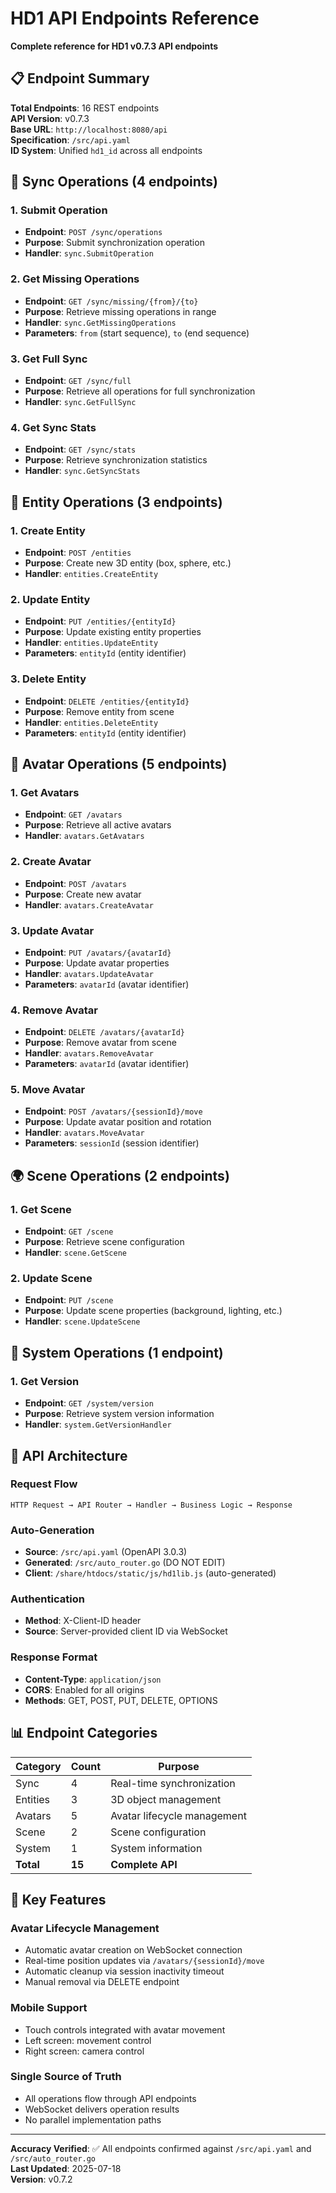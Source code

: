 # HD1 API Endpoints Reference

**Complete reference for HD1 v0.7.3 API endpoints**

## 📋 Endpoint Summary

**Total Endpoints**: 16 REST endpoints  
**API Version**: v0.7.3  
**Base URL**: `http://localhost:8080/api`  
**Specification**: `/src/api.yaml`  
**ID System**: Unified `hd1_id` across all endpoints

## 🔄 Sync Operations (4 endpoints)

### 1. Submit Operation
- **Endpoint**: `POST /sync/operations`
- **Purpose**: Submit synchronization operation
- **Handler**: `sync.SubmitOperation`

### 2. Get Missing Operations
- **Endpoint**: `GET /sync/missing/{from}/{to}`
- **Purpose**: Retrieve missing operations in range
- **Handler**: `sync.GetMissingOperations`
- **Parameters**: `from` (start sequence), `to` (end sequence)

### 3. Get Full Sync
- **Endpoint**: `GET /sync/full`
- **Purpose**: Retrieve all operations for full synchronization
- **Handler**: `sync.GetFullSync`

### 4. Get Sync Stats
- **Endpoint**: `GET /sync/stats`
- **Purpose**: Retrieve synchronization statistics
- **Handler**: `sync.GetSyncStats`

## 🎯 Entity Operations (3 endpoints)

### 1. Create Entity
- **Endpoint**: `POST /entities`
- **Purpose**: Create new 3D entity (box, sphere, etc.)
- **Handler**: `entities.CreateEntity`

### 2. Update Entity
- **Endpoint**: `PUT /entities/{entityId}`
- **Purpose**: Update existing entity properties
- **Handler**: `entities.UpdateEntity`
- **Parameters**: `entityId` (entity identifier)

### 3. Delete Entity
- **Endpoint**: `DELETE /entities/{entityId}`
- **Purpose**: Remove entity from scene
- **Handler**: `entities.DeleteEntity`
- **Parameters**: `entityId` (entity identifier)

## 👥 Avatar Operations (5 endpoints)

### 1. Get Avatars
- **Endpoint**: `GET /avatars`
- **Purpose**: Retrieve all active avatars
- **Handler**: `avatars.GetAvatars`

### 2. Create Avatar
- **Endpoint**: `POST /avatars`
- **Purpose**: Create new avatar
- **Handler**: `avatars.CreateAvatar`

### 3. Update Avatar
- **Endpoint**: `PUT /avatars/{avatarId}`
- **Purpose**: Update avatar properties
- **Handler**: `avatars.UpdateAvatar`
- **Parameters**: `avatarId` (avatar identifier)

### 4. Remove Avatar
- **Endpoint**: `DELETE /avatars/{avatarId}`
- **Purpose**: Remove avatar from scene
- **Handler**: `avatars.RemoveAvatar`
- **Parameters**: `avatarId` (avatar identifier)

### 5. Move Avatar
- **Endpoint**: `POST /avatars/{sessionId}/move`
- **Purpose**: Update avatar position and rotation
- **Handler**: `avatars.MoveAvatar`
- **Parameters**: `sessionId` (session identifier)

## 🌍 Scene Operations (2 endpoints)

### 1. Get Scene
- **Endpoint**: `GET /scene`
- **Purpose**: Retrieve scene configuration
- **Handler**: `scene.GetScene`

### 2. Update Scene
- **Endpoint**: `PUT /scene`
- **Purpose**: Update scene properties (background, lighting, etc.)
- **Handler**: `scene.UpdateScene`

## 🔧 System Operations (1 endpoint)

### 1. Get Version
- **Endpoint**: `GET /system/version`
- **Purpose**: Retrieve system version information
- **Handler**: `system.GetVersionHandler`

## 🔗 API Architecture

### Request Flow
```
HTTP Request → API Router → Handler → Business Logic → Response
```

### Auto-Generation
- **Source**: `/src/api.yaml` (OpenAPI 3.0.3)
- **Generated**: `/src/auto_router.go` (DO NOT EDIT)
- **Client**: `/share/htdocs/static/js/hd1lib.js` (auto-generated)

### Authentication
- **Method**: X-Client-ID header
- **Source**: Server-provided client ID via WebSocket

### Response Format
- **Content-Type**: `application/json`
- **CORS**: Enabled for all origins
- **Methods**: GET, POST, PUT, DELETE, OPTIONS

## 📊 Endpoint Categories

| Category | Count | Purpose |
|----------|--------|---------|
| Sync | 4 | Real-time synchronization |
| Entities | 3 | 3D object management |
| Avatars | 5 | Avatar lifecycle management |
| Scene | 2 | Scene configuration |
| System | 1 | System information |
| **Total** | **15** | **Complete API** |

## 🎯 Key Features

### Avatar Lifecycle Management
- Automatic avatar creation on WebSocket connection
- Real-time position updates via `/avatars/{sessionId}/move`
- Automatic cleanup via session inactivity timeout
- Manual removal via DELETE endpoint

### Mobile Support
- Touch controls integrated with avatar movement
- Left screen: movement control
- Right screen: camera control

### Single Source of Truth
- All operations flow through API endpoints
- WebSocket delivers operation results
- No parallel implementation paths

---

**Accuracy Verified**: ✅ All endpoints confirmed against `/src/api.yaml` and `/src/auto_router.go`  
**Last Updated**: 2025-07-18  
**Version**: v0.7.2